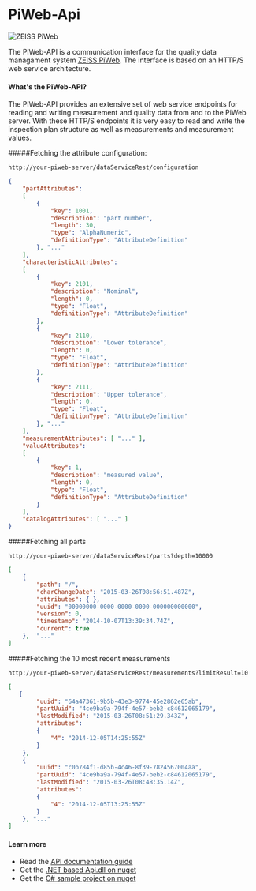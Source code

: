 PiWeb-Api
=========

![ZEISS PiWeb](https://github.com/ZEISS-PiWeb/PiWeb-Api/blob/master/Logo.png)

The PiWeb-API is a communication interface for the quality data managament system [ZEISS PiWeb](http://www.zeiss.com/industrial-metrology/en_de/products/software/piweb.html). The interface is based on an HTTP/S web service architecture.

#### What's the PiWeb-API?

The PiWeb-API provides an extensive set of web service endpoints for reading and writing measurement and quality data from and to the PiWeb server. With these HTTP/S endpoints it is very easy to read and write the inspection plan structure as well as measurements and measurement values.

#####Fetching the attribute configuration:

```http
http://your-piweb-server/dataServiceRest/configuration
```

```json
{
    "partAttributes": 
    [
        {
            "key": 1001,
            "description": "part number",
            "length": 30,
            "type": "AlphaNumeric",
            "definitionType": "AttributeDefinition"
        }, "..."
    ],
    "characteristicAttributes":
    [
        {
            "key": 2101,
            "description": "Nominal",
            "length": 0,
            "type": "Float",
            "definitionType": "AttributeDefinition"
        },
        {
            "key": 2110,
            "description": "Lower tolerance",
            "length": 0,
            "type": "Float",
            "definitionType": "AttributeDefinition"
        },
        {
            "key": 2111,
            "description": "Upper tolerance",
            "length": 0,
            "type": "Float",
            "definitionType": "AttributeDefinition"
        }, "..."
    ],
    "measurementAttributes": [ "..." ],
    "valueAttributes":
    [
        {
            "key": 1,
            "description": "measured value",
            "length": 0,
            "type": "Float",
            "definitionType": "AttributeDefinition"
        }
    ],
    "catalogAttributes": [ "..." ]
}
```

#####Fetching all parts

```http
http://your-piweb-server/dataServiceRest/parts?depth=10000
```

```json
[
    {
        "path": "/",
        "charChangeDate": "2015-03-26T08:56:51.487Z",
        "attributes": { },
        "uuid": "00000000-0000-0000-0000-000000000000",
        "version": 0,
        "timestamp": "2014-10-07T13:39:34.74Z",
        "current": true
    },  "..."
]
```

#####Fetching the 10 most recent measurements

```http
http://your-piweb-server/dataServiceRest/measurements?limitResult=10
```

```json
[
   {
        "uuid": "64a47361-9b5b-43e3-9774-45e2862e65ab",
        "partUuid": "4ce9ba9a-794f-4e57-beb2-c84612065179",
        "lastModified": "2015-03-26T08:51:29.343Z",
        "attributes": 
        {
            "4": "2014-12-05T14:25:55Z"
        }
    },
    {
        "uuid": "c0b784f1-d85b-4c46-8f39-7824567004aa",
        "partUuid": "4ce9ba9a-794f-4e57-beb2-c84612065179",
        "lastModified": "2015-03-26T08:48:35.14Z",
        "attributes": 
        {
            "4": "2014-12-05T13:25:55Z"
        }
    }, "..."
]
```

#### Learn more

* Read the [API documentation guide](http://zeiss-piweb.github.io/PiWeb-Api)
* Get the [.NET based Api.dll on nuget](https://www.nuget.org/packages/Zeiss.IMT.PiWebApi.Client/)
* Get the [C# sample project on nuget](https://www.nuget.org/packages/Zeiss.IMT.PiWebApi.Sample/)
